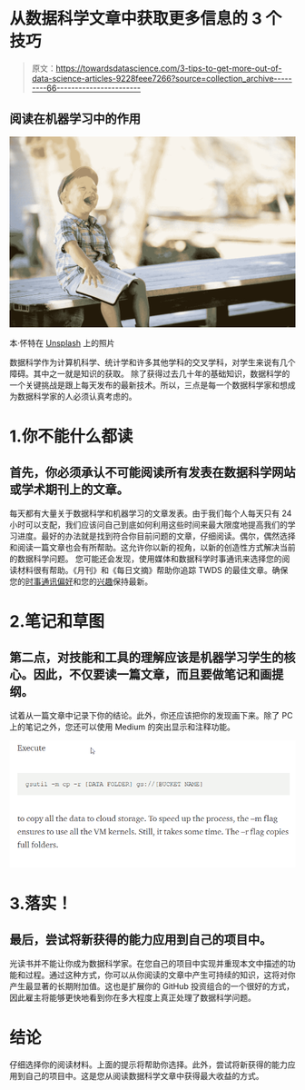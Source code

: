 # 从数据科学文章中获取更多信息的 3 个技巧

> 原文：<https://towardsdatascience.com/3-tips-to-get-more-out-of-data-science-articles-9228feee7266?source=collection_archive---------66----------------------->

## 阅读在机器学习中的作用

![](img/2439fbbf7acd0b8e1d7ec60fa3bb68ce.png)

本·怀特在 [Unsplash](https://unsplash.com?utm_source=medium&utm_medium=referral) 上的照片

数据科学作为计算机科学、统计学和许多其他学科的交叉学科，对学生来说有几个障碍。其中之一就是知识的获取。
除了获得过去几十年的基础知识，数据科学的一个关键挑战是跟上每天发布的最新技术。所以，三点是每一个数据科学家和想成为数据科学家的人必须认真考虑的。

# 1.你不能什么都读

## 首先，你必须承认不可能阅读所有发表在数据科学网站或学术期刊上的文章。

每天都有大量关于数据科学和机器学习的文章发表。由于我们每个人每天只有 24 小时可以支配，我们应该问自己到底如何利用这些时间来最大限度地提高我们的学习进度。最好的办法就是找到符合你目前问题的文章，仔细阅读。偶尔，偶然选择和阅读一篇文章也会有所帮助。这允许你以新的视角，以新的创造性方式解决当前的数据科学问题。
您可能还会发现，使用媒体和数据科学时事通讯来选择您的阅读材料很有帮助。《月刊》和《每日文摘》帮助你追踪 TWDS 的最佳文章。确保您的[时事通讯偏好](https://medium.com/me/settings)和您的[兴趣](https://medium.com/me/following/suggestions)保持最新。

# 2.笔记和草图

## 第二点，对技能和工具的理解应该是机器学习学生的核心。因此，不仅要读一篇文章，而且要做笔记和画提纲。

试着从一篇文章中记录下你的结论。此外，你还应该把你的发现画下来。除了 PC 上的笔记之外，您还可以使用 Medium 的突出显示和注释功能。

![](img/7430d29399a08044c516a2ec6fd08762.png)

# 3.落实！

## 最后，尝试将新获得的能力应用到自己的项目中。

光读书并不能让你成为数据科学家。在您自己的项目中实现并重现本文中描述的功能和过程。通过这种方式，你可以从你阅读的文章中产生可持续的知识，这将对你产生最显著的长期附加值。这也是扩展你的 GitHub 投资组合的一个很好的方式，因此雇主将能够更快地看到你在多大程度上真正处理了数据科学问题。

# 结论

仔细选择你的阅读材料。上面的提示将帮助你选择。此外，尝试将新获得的能力应用到自己的项目中。这是您从阅读数据科学文章中获得最大收益的方式。